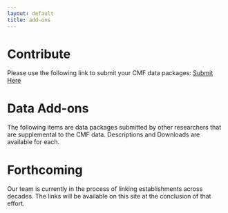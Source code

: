 ```yaml
---
layout: default
title: add-ons
---
```


<h1 style="text-align:left;">Contribute</h1>
<p>
  Please use the following link to submit your CMF data packages:
  <a href="https://docs.google.com/forms/d/e/1FAIpQLSc1HyFJtRJwykmxqVLWLwBSJwL-_Be034xCCHxuj45fEDFl7g/viewform?usp=dialog" target="_blank">
    Submit Here
  </a>
</p>

<h1 style="text-align:left;">Data Add-ons</h1>
<p>
  The following items are data packages submitted by other researchers that are supplemental to the CMF data. Descriptions and Downloads are available for each.
</p>

<h1 style="text-align:left;">Forthcoming</h1>
<p>
  Our team is currently in the process of linking establishments across decades. The links will be available on this site at the conclusion of that effort.
</p>
